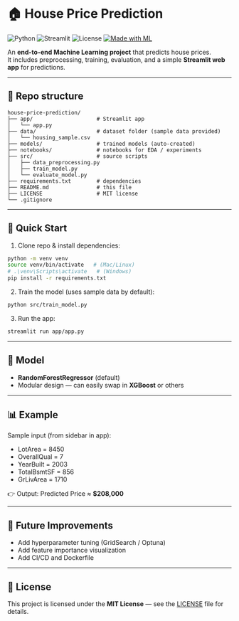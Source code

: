 # 🏠 House Price Prediction

![Python](https://img.shields.io/badge/python-3.9%2B-blue)
![Streamlit](https://img.shields.io/badge/Streamlit-App-red)
![License](https://img.shields.io/badge/License-MIT-green)
[![Made with ML](https://img.shields.io/badge/Made%20with-ML-yellow)](#)

An **end-to-end Machine Learning project** that predicts house prices.  
It includes preprocessing, training, evaluation, and a simple **Streamlit web app** for predictions.

---

## 📂 Repo structure
```
house-price-prediction/
├── app/                    # Streamlit app
│   └── app.py
├── data/                   # dataset folder (sample data provided)
│   └── housing_sample.csv
├── models/                 # trained models (auto-created)
├── notebooks/              # notebooks for EDA / experiments
├── src/                    # source scripts
│   ├── data_preprocessing.py
│   ├── train_model.py
│   └── evaluate_model.py
├── requirements.txt        # dependencies
├── README.md               # this file
├── LICENSE                 # MIT license
└── .gitignore
```

---

## 🚀 Quick Start
1. Clone repo & install dependencies:
```bash
python -m venv venv
source venv/bin/activate   # (Mac/Linux)
# .\venv\Scripts\activate   # (Windows)
pip install -r requirements.txt
```

2. Train the model (uses sample data by default):
```bash
python src/train_model.py
```

3. Run the app:
```bash
streamlit run app/app.py
```

---

## 🧠 Model
- **RandomForestRegressor** (default)
- Modular design — can easily swap in **XGBoost** or others

---

## 📊 Example
Sample input (from sidebar in app):
- LotArea = 8450  
- OverallQual = 7  
- YearBuilt = 2003  
- TotalBsmtSF = 856  
- GrLivArea = 1710  

👉 Output: Predicted Price ≈ **$208,000**

---

## 🔮 Future Improvements
- Add hyperparameter tuning (GridSearch / Optuna)
- Add feature importance visualization
- Add CI/CD and Dockerfile

---

## 📜 License
This project is licensed under the **MIT License** — see the [LICENSE](LICENSE) file for details.

